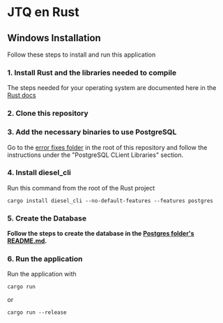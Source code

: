 # JTQ en Rust

## Windows Installation

Follow these steps to install and run this application

### 1. Install Rust and the libraries needed to compile 

The steps needed for your operating system are documented  here in the [Rust docs](https://doc.rust-lang.org/book/ch01-01-installation.html)

### 2. Clone this repository

### 3. Add the necessary binaries to use PostgreSQL

Go to the [error fixes folder](https://github.com/devonfw-forge/Chionophile/tree/Develop/error_fixes) in the root of this repository and follow the instructions under the "PostgreSQL CLient Libraries" section.

### 4. Install diesel_cli

Run this command from the root of the Rust project 

```
cargo install diesel_cli --no-default-features --features postgres
```

### 5. Create the Database

**Follow the steps to create the database in the [Postgres folder's README.md](https://github.com/devonfw-forge/Chionophile/tree/Develop/postgres).**

### 6. Run the application

Run the application with 
```
cargo run
```
or 
```
cargo run --release
```